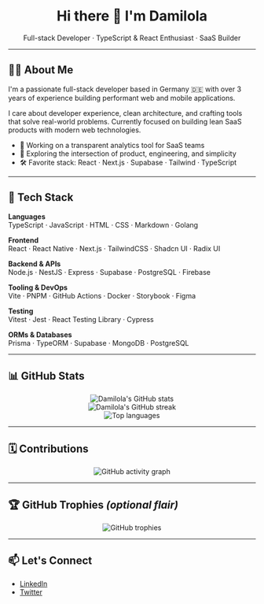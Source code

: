 <h1 align="center">Hi there 👋 I'm Damilola</h1>
<p align="center">
  Full-stack Developer · TypeScript & React Enthusiast · SaaS Builder
</p>

---

## 👨‍💻 About Me

I'm a passionate full-stack developer based in Germany 🇩🇪 with over 3 years of experience building performant web and mobile applications.

I care about developer experience, clean architecture, and crafting tools that solve real-world problems. Currently focused on building lean SaaS products with modern web technologies.

- 🔭 Working on a transparent analytics tool for SaaS teams  
- 🧠 Exploring the intersection of product, engineering, and simplicity  
- 🛠️ Favorite stack: React · Next.js · Supabase · Tailwind · TypeScript  

---

## 🧰 Tech Stack

**Languages**  
TypeScript · JavaScript · HTML · CSS · Markdown · Golang

**Frontend**  
React · React Native · Next.js · TailwindCSS · Shadcn UI · Radix UI

**Backend & APIs**  
Node.js · NestJS · Express · Supabase · PostgreSQL · Firebase

**Tooling & DevOps**  
Vite · PNPM · GitHub Actions · Docker · Storybook · Figma

**Testing**  
Vitest · Jest · React Testing Library · Cypress

**ORMs & Databases**  
Prisma · TypeORM · Supabase · MongoDB · PostgreSQL

---

## 📊 GitHub Stats

<p align="center">
  <img src="https://github-readme-stats.vercel.app/api?username=damygoes&show_icons=true&theme=default&hide_border=true" alt="Damilola's GitHub stats" />
  <br/>
  <img src="https://github-readme-streak-stats.herokuapp.com/?user=damygoes&theme=default&hide_border=true" alt="Damilola's GitHub streak" />
  <br/>
  <img src="https://github-readme-stats.vercel.app/api/top-langs/?username=damygoes&layout=compact&theme=default&hide_border=true" alt="Top languages" />
</p>

---

## 🗓️ Contributions

<p align="center">
  <img src="https://github-readme-activity-graph.vercel.app/graph?username=damygoes&theme=github-compact" alt="GitHub activity graph" />
</p>

---

## 🏆 GitHub Trophies _(optional flair)_

<p align="center">
  <img src="https://github-profile-trophy.vercel.app/?username=damygoes&theme=flat&no-frame=true&column=4&margin-w=10" alt="GitHub trophies" />
</p>

---

## 📫 Let's Connect

- [LinkedIn](https://www.linkedin.com/in/damilolabada/)
- [Twitter](https://twitter.com/damygoes)

